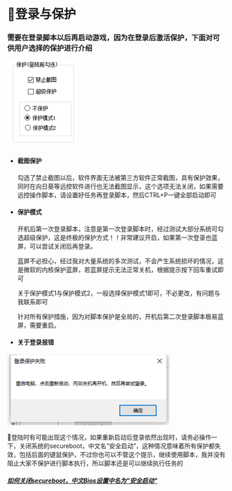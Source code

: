 # 🔐登录与保护

### 需要在登录脚本以后再启动游戏，因为在登录后激活保护，下面对可供用户选择的保护进行介绍

![T](./图片\S.png)

* #### 截图保护

  勾选了禁止截图以后，软件界面无法被第三方软件正常截图，具有保护效果，同时在向日葵等远控软件进行也无法截图显示，这个选项无法关闭，如果需要远控操作脚本，请设置好任务再登录脚本，然后CTRL+P一键全部启动即可
  
* #### 保护模式

  开机后第一次登录脚本，注意是第一次登录脚本时，经过测试大部分系统可勾选超级保护，这是终极的保护方式！！非常建议开启，如果第一次登录也蓝屏，可以尝试关闭后再登录。
  
  
  
  蓝屏不必担心，经过我对大量系统的多次测试，不会产生系统损坏的情况，这是微软的内核保护蓝屏，若蓝屏提示无法正常关机，根据提示按下回车重试即可
  
  
  
  关于保护模式1与保护模式2，一般选择保护模式1即可，不必更改，有问题与我联系即可
  
  
  
  针对所有保护措施，因为对脚本保护是全局的，开机后第二次登录脚本极易蓝屏，需要重启。
  
* #### 关于登录报错

![KOpk](./图片\KOpk.png)

🌹登陆时有可能出现这个情况，如果重新启动后登录依然出现时，请务必操作一下，关闭系统的secureboot，中文名“安全启动”，这种情况意味着所有保护都失效，包括后面的键鼠保护，不过你也可以不管这个提示，继续使用脚本，我并没有阻止大家不保护进行脚本执行，所以脚本还是可以继续执行任务的

##### [如何关闭secureboot，中文Bios设置中名为"安全启动"](https://blog.csdn.net/xitongzhijianet/article/details/128037358)